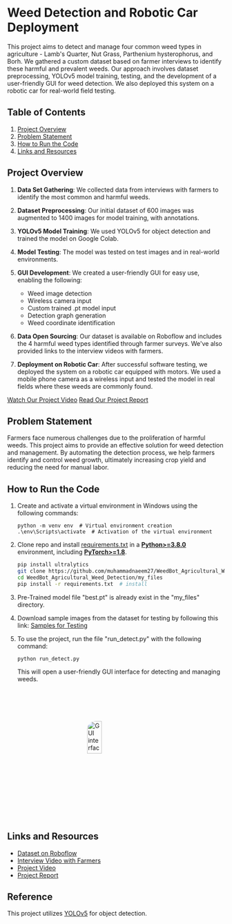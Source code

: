# Weed Detection and Robotic Car Deployment

This project aims to detect and manage four common weed types in agriculture - Lamb's Quarter, Nut Grass, Parthenium hysterophorus, and Borh. We gathered a custom dataset based on farmer interviews to identify these harmful and prevalent weeds. Our approach involves dataset preprocessing, YOLOv5 model training, testing, and the development of a user-friendly GUI for weed detection. We also deployed this system on a robotic car for real-world field testing.

## Table of Contents
1. [Project Overview](#major-steps)
2. [Problem Statement](#problem-statement)
3. [How to Run the Code](#how-to-run-the-code)
4. [Links and Resources](#links-and-resources)

## Project Overview
1. **Data Set Gathering**: We collected data from interviews with farmers to identify the most common and harmful weeds.
2. **Dataset Preprocessing**: Our initial dataset of 600 images was augmented to 1400 images for model training, with annotations.
3. **YOLOv5 Model Training**: We used YOLOv5 for object detection and trained the model on Google Colab.
4. **Model Testing**: The model was tested on test images and in real-world environments.
5. **GUI Development**: We created a user-friendly GUI for easy use, enabling the following:
   - Weed image detection
   - Wireless camera input
   - Custom trained .pt model input
   - Detection graph generation
   - Weed coordinate identification
6. **Data Open Sourcing**: Our dataset is available on Roboflow and includes the 4 harmful weed types identified through farmer surveys. We've also provided links to the interview videos with farmers.

7. **Deployment on Robotic Car**: After successful software testing, we deployed the system on a robotic car equipped with motors. We used a mobile phone camera as a wireless input and tested the model in real fields where these weeds are commonly found.

[Watch Our Project Video](https://www.youtube.com/watch?v=0Td1oyGz89U)
[Read Our Project Report](https://drive.google.com/file/d/1Z5ZObSlPNUdkdIquQbBMoKtcok56EkIP/view?usp=drive_link)

## Problem Statement
Farmers face numerous challenges due to the proliferation of harmful weeds. This project aims to provide an effective solution for weed detection and management. By automating the detection process, we help farmers identify and control weed growth, ultimately increasing crop yield and reducing the need for manual labor.

## How to Run the Code
1. Create and activate a virtual environment in Windows using the following commands:
    ```
    python -m venv env  # Virtual environment creation
    .\env\Scripts\activate  # Activation of the virtual environment
    ```
2. Clone repo and install [requirements.txt](https://github.com/ultralytics/yolov5/blob/master/requirements.txt) in a [**Python>=3.8.0**](https://www.python.org/) environment, including
[**PyTorch>=1.8**](https://pytorch.org/get-started/locally/).
   ```bash
   pip install ultralytics
   git clone https://github.com/muhammadnaeem27/WeedBot_Agricultural_Weed_Detection.git  # clone
   cd WeedBot_Agricultural_Weed_Detection/my_files
   pip install -r requirements.txt  # install
   ```  
6. Pre-Trained model file "best.pt" is already exist in the "my_files" directory.

7. Download sample images from the dataset for testing by following this link: [Samples for Testing](https://drive.google.com/drive/folders/1Fgumyttzsic5-APyM6pmrdW8y0pgoHLV?usp=drive_link) 

8. To use the project, run the file "run_detect.py" with the following command:
    ```
    python run_detect.py
    ```

   This will open a user-friendly GUI interface for detecting and managing weeds.

<div style="display: flex; justify-content: center; align-items: center; height: 300px;">
  <div style="border-radius: 20px; overflow: hidden;">
    <img src="GUI_interface.gif" alt="GUI interface GIF" style="max-width: 80%; height: 50%;" />
  </div>
</div>



## Links and Resources

- <a href="https://universe.roboflow.com/zeeshan/weed-classification/dataset/8" target="_blank">Dataset on Roboflow</a>
- <a href="https://www.youtube.com/watch?v=o4avFYoFz5s" target="_blank">Interview Video with Farmers</a>
- <a href="https://www.youtube.com/watch?v=0Td1oyGz89U" target="_blank">Project Video</a>
- <a href="https://drive.google.com/file/d/1Z5ZObSlPNUdkdIquQbBMoKtcok56EkIP/view?usp=drive_link" target="_blank">Project Report</a>

## Reference 
This project utilizes [YOLOv5](https://github.com/ultralytics/yolov5) for object detection.

